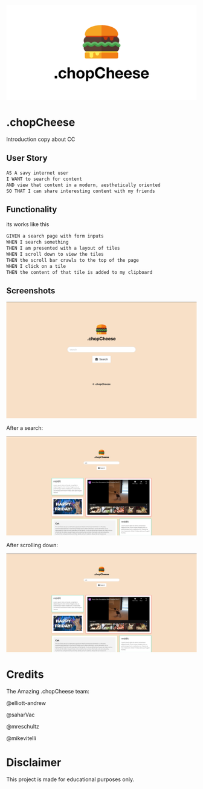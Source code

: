 ![Logo](assests/chopCheese-logo-vector-black-txt.png)

# .chopCheese

Introduction copy about CC

## User Story

```
AS A savy internet user
I WANT to search for content
AND view that content in a modern, aesthetically oriented
SO THAT I can share interesting content with my friends
```

## Functionality

its works like this

```
GIVEN a search page with form inputs
WHEN I search something
THEN I am presented with a layout of tiles
WHEN I scroll down to view the tiles
THEN the scroll bar crawls to the top of the page
WHEN I click on a tile
THEN the content of that tile is added to my clipboard
```

## Screenshots

![Results](assests/SCREENSHOT1.png)

After a search:

![Results](assests/SCREENSHOT2.png)

After scrolling down:

![Results](assests/SCREENSHOT2.png)

# Credits

The Amazing .chopCheese team:

@elliott-andrew

@saharVac

@mreschultz

@mikevitelli

# Disclaimer

This project is made for educational purposes only.
